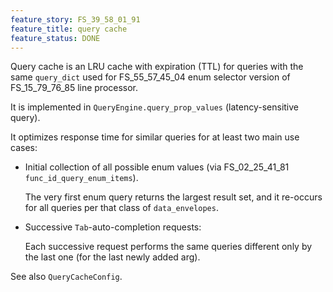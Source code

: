 ```yaml
---
feature_story: FS_39_58_01_91
feature_title: query cache
feature_status: DONE
---
```


Query cache is an LRU cache with expiration (TTL) for queries with the same `query_dict`
used for FS_55_57_45_04 enum selector version of FS_15_79_76_85 line processor.

It is implemented in `QueryEngine.query_prop_values` (latency-sensitive query).

It optimizes response time for similar queries for at least two main use cases:

*   Initial collection of all possible enum values (via FS_02_25_41_81 `func_id_query_enum_items`).

    The very first enum query returns the largest result set, and
    it re-occurs for all queries per that class of `data_envelopes`.

*   Successive `Tab`-auto-completion requests:

    Each successive request performs the same queries different only by the last one (for the last newly added arg).

See also `QueryCacheConfig`.
